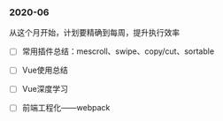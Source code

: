 ### 2020-06

从这个月开始，计划要精确到每周，提升执行效率

 - [ ] 常用插件总结：mescroll、swipe、copy/cut、sortable
 - [ ] Vue使用总结
 - [ ] Vue深度学习
 - [ ] 前端工程化——webpack

